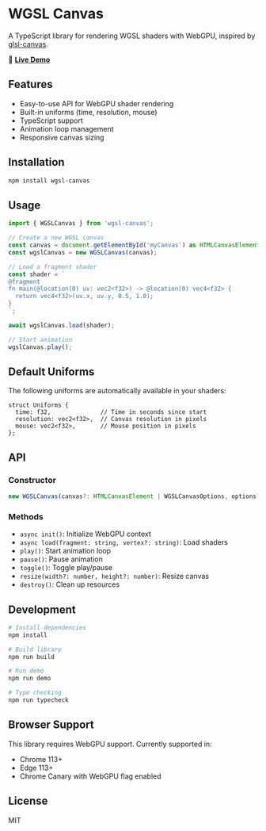 # WGSL Canvas

A TypeScript library for rendering WGSL shaders with WebGPU, inspired by [glsl-canvas](https://github.com/actarian/glsl-canvas).

🎨 **[Live Demo](https://nakaokarei.github.io/wgslCanvas/)**

## Features

- Easy-to-use API for WebGPU shader rendering
- Built-in uniforms (time, resolution, mouse)
- TypeScript support
- Animation loop management
- Responsive canvas sizing

## Installation

```bash
npm install wgsl-canvas
```

## Usage

```typescript
import { WGSLCanvas } from 'wgsl-canvas';

// Create a new WGSL canvas
const canvas = document.getElementById('myCanvas') as HTMLCanvasElement;
const wgslCanvas = new WGSLCanvas(canvas);

// Load a fragment shader
const shader = `
@fragment
fn main(@location(0) uv: vec2<f32>) -> @location(0) vec4<f32> {
  return vec4<f32>(uv.x, uv.y, 0.5, 1.0);
}
`;

await wgslCanvas.load(shader);

// Start animation
wgslCanvas.play();
```

## Default Uniforms

The following uniforms are automatically available in your shaders:

```wgsl
struct Uniforms {
  time: f32,              // Time in seconds since start
  resolution: vec2<f32>,  // Canvas resolution in pixels
  mouse: vec2<f32>,       // Mouse position in pixels
};
```

## API

### Constructor

```typescript
new WGSLCanvas(canvas?: HTMLCanvasElement | WGSLCanvasOptions, options?: WGSLCanvasOptions)
```

### Methods

- `async init()`: Initialize WebGPU context
- `async load(fragment: string, vertex?: string)`: Load shaders
- `play()`: Start animation loop
- `pause()`: Pause animation
- `toggle()`: Toggle play/pause
- `resize(width?: number, height?: number)`: Resize canvas
- `destroy()`: Clean up resources

## Development

```bash
# Install dependencies
npm install

# Build library
npm run build

# Run demo
npm run demo

# Type checking
npm run typecheck
```

## Browser Support

This library requires WebGPU support. Currently supported in:
- Chrome 113+
- Edge 113+
- Chrome Canary with WebGPU flag enabled

## License

MIT